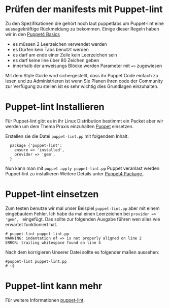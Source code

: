 # Prüfen der manifests mit Puppet-lint

Zu den Spezifikationen die gehört noch laut puppetlabs um Puppet-lint eine aussagekräftige Rückmeldung zu bekommen.
Einige dieser Regeln haben wir in den [Puppet4 Basics]()

* es müssen 2 Leerzeichen verwendet werden 
* es Dürfen kein Tabs benutzt werden
* es darf am ende einer Zeile kein Leerzeichen sein
* es darf keine line über 80 Zeichen geben
* innerhalb der anweisungs Blöcke werden Parameter mit `=>` zugewiesen

Mit dem Style Guide wird sichergestellt, dass ihr Puppet Code einfach zu lesen und zu Administrieren ist wenn Sie Planen ihren code der Community zur Verfügung zu stellen ist es sehr wichtig dies Grundlagen einzuhalten.

# Puppet-lint Installieren 

Für Puppet-lint gibt es in ihr Linux Distribution bestimmt ein Packet aber wir werden um dem Thema Praxis einzuhalten [Puppet](../puppet) einsetzen. 

Erstellen sie die Datei `puppet-lint.pp` mit folgendem Inhalt.

```
  package {'puppet-lint':
    ensure => 'installed',
    provider => 'gem',
  }
```

Nun kann man mit `puppet apply puppet-lint.pp` Puppet veranlast werden Puppet-lint zu installieren
Weitere Details unter  [Puppet4 Package ](../puppet4-basics-package).

# Puppet-lint einsetzen

Zum testen benutze wir mal unser Beispiel `puppet-lint.pp` aber mit einem eingebautem Fehler.
Ich habe da mal einen Leerzeichen bei `provider => 'gem', ` eingefügt.
Das sollte zur folgenden Ausgabe führen wen alles wie erwartet funktioniert hat.
```
# puppet-lint puppet-lint.pp 
WARNING: indentation of => is not properly aligned on line 2
ERROR: trailing whitespace found on line 4
```
Nach dem korrigieren Unserer Datei sollte es folgender maßen aussehen: 
```
#puppet-lint puppet-lint.pp 
# ~$
```

# Puppet-lint kann mehr
Für weitere Informationen [puppet-lint](https://github.com/rodjek/puppet-lint).
